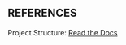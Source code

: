 ## REFERENCES
Project Structure: [Read the Docs](https://python-guide-fil.readthedocs.io/en/latest/writing/structure.html)
